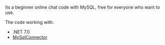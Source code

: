 Its a beginner online chat code with MySQL, free for everyone who want to use.

The code working with:
- .NET 7.0
- [MySqlConnector](https://mysqlconnector.net/)
